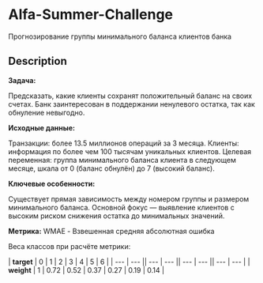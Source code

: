 # Alfa-Summer-Challenge
Прогнозирование группы минимального баланса клиентов банка

## Description
**Задача:**

Предсказать, какие клиенты сохранят положительный баланс на своих счетах. Банк заинтересован в поддержании ненулевого остатка, так как обнуление невыгодно.

**Исходные данные:**

Транзакции: более 13.5 миллионов операций за 3 месяца.
Клиенты: информация по более чем 100 тысячам уникальных клиентов.
Целевая переменная: группа минимального баланса клиента в следующем месяце, шкала от 0 (баланс обнулён) до 7 (высокий баланс).

**Ключевые особенности:**

Существует прямая зависимость между номером группы и размером минимального баланса.
Основной фокус — выявление клиентов с высоким риском снижения остатка до минимальных значений.

**Метрика:**
WMAE - Взвешенная средняя абсолютная ошибка

Веса классов при расчёте метрики:

| **target** | 0 |	1	 | 2 |	3 |	4 |	5 |	6 |
| --- | --- || --- | --- || --- | --- || --- | --- |
| **weight** | 1 | 0.72	| 0.52 |	0.37 |	0.27 |	0.19 |	0.14 |
